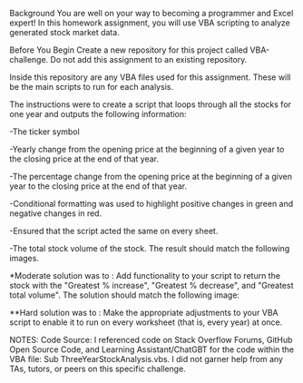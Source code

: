 Background
You are well on your way to becoming a programmer and Excel expert! In this homework assignment, you will use VBA scripting to analyze generated stock market data.

Before You Begin
Create a new repository for this project called VBA-challenge. Do not add this assignment to an existing repository.

Inside this repository are any VBA files used for this assignment. These will be the main scripts to run for each analysis.

The instructions were to create a script that loops through all the stocks for one year and outputs the following information:

-The ticker symbol

-Yearly change from the opening price at the beginning of a given year to the closing price at the end of that year.

-The percentage change from the opening price at the beginning of a given year to the closing price at the end of that year.

-Conditional formatting was used to highlight positive changes in green and negative changes in red.

-Ensured that the script acted the same on every sheet. 

-The total stock volume of the stock. The result should match the following images.

*Moderate solution was to : Add functionality to your script to return the stock with the "Greatest % increase", "Greatest % decrease", and "Greatest total volume". The solution should match the following image:

**Hard solution was to : Make the appropriate adjustments to your VBA script to enable it to run on every worksheet (that is, every year) at once.

NOTES:
Code Source: I referenced code on Stack Overflow Forums, GitHub Open Source Code, and Learning Assistant/ChatGBT for the code within the VBA file: Sub ThreeYearStockAnalysis.vbs. I did not garner help from any TAs, tutors, or peers on this specific challenge.
